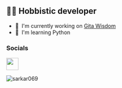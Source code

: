 
👩‍💻 Hobbistic developer
-------------------------

* 🚀  I'm currently working on [Gita Wisdom](http://top.gg/bot/1188341991344447608)
* 🧠  I'm learning Python


### Socials

<p align="left"> <a href="https://discord.com/users/683187668867350570" target="_blank" rel="noreferrer"> <picture> <source media="(prefers-color-scheme: dark)" srcset="https://raw.githubusercontent.com/danielcranney/readme-generator/main/public/icons/socials/discord-dark.svg" /> <source media="(prefers-color-scheme: light)" srcset="https://raw.githubusercontent.com/danielcranney/readme-generator/main/public/icons/socials/discord.svg" /> <img src="https://raw.githubusercontent.com/danielcranney/readme-generator/main/public/icons/socials/discord.svg" width="32" height="32" /> </picture> </a></p>


<p align="left"> <img src="https://komarev.com/ghpvc/?username=sarkar069&label=Profile%20views&color=0e75b6&style=flat" alt="sarkar069" /> </p>

